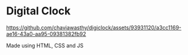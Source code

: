 # Digital Clock


https://github.com/chaviawasthy/digiclock/assets/93931120/a3cc1169-ae16-43a0-aa95-09381382fb92

Made using HTML, CSS and JS
